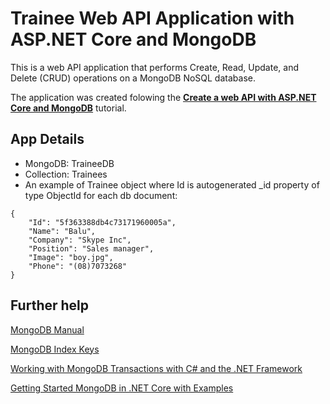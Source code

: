 ﻿
# Trainee Web API Application with ASP.NET Core and MongoDB

This is a web API application that performs Create, Read, Update, and Delete (CRUD) operations on a MongoDB NoSQL database.

The application was created folowing the **[Create a web API with ASP.NET Core and MongoDB](https://docs.microsoft.com/en-us/aspnet/core/tutorials/first-mongo-app?view=aspnetcore-3.1&tabs=visual-studio)** tutorial.


## App Details

- MongoDB: TraineeDB
- Collection: Trainees
- An example of Trainee object where Id is autogenerated _id property of type ObjectId for each db document:
```
{
    "Id": "5f363388db4c73171960005a",
    "Name": "Balu",
    "Company": "Skype Inc",
    "Position": "Sales manager",
    "Image": "boy.jpg",
    "Phone": "(08)7073268"
}
```

## Further help

[MongoDB Manual](https://docs.mongodb.com/manual/)

[MongoDB Index Keys](http://mongodb.github.io/mongo-csharp-driver/2.4/reference/driver/definitions/#index-keys)

[Working with MongoDB Transactions with C# and the .NET Framework](https://developer.mongodb.com/how-to/transactions-c-dotnet)

[Getting Started MongoDB in .NET Core with Examples](https://thecodebuzz.com/mongodb-c-driver-net-core-examples-getting-started/)
